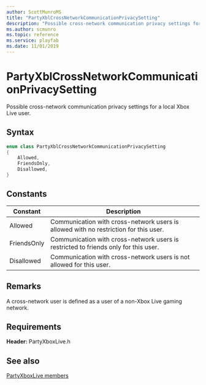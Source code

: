 ```yaml
---
author: ScottMunroMS
title: "PartyXblCrossNetworkCommunicationPrivacySetting"
description: "Possible cross-network communication privacy settings for a local Xbox Live user."
ms.author: scmunro
ms.topic: reference
ms.service: playfab
ms.date: 11/01/2019
---
```


# PartyXblCrossNetworkCommunicationPrivacySetting  

Possible cross-network communication privacy settings for a local Xbox Live user.    

## Syntax  
  
```cpp
enum class PartyXblCrossNetworkCommunicationPrivacySetting    
{  
    Allowed,  
    FriendsOnly,  
    Disallowed,  
}  
```  
  
## Constants  
  
| Constant | Description |
| --- | --- |
| Allowed | Communication with cross-network users is allowed with no restriction for this user. |  
| FriendsOnly | Communication with cross-network users is restricted to friends only for this user. |  
| Disallowed | Communication with cross-network users is not allowed for this user. |  
  
## Remarks  
  
A cross-network user is defined as a user of a non-Xbox Live gaming network.
  
## Requirements  
  
**Header:** PartyXboxLive.h
  
## See also  
[PartyXboxLive members](../partyxboxlive_members.md)  

  
  
